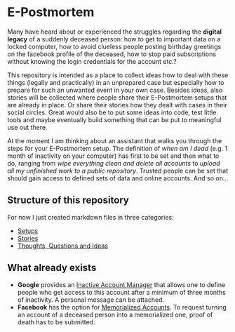 # E-Postmortem

Many have heard about or experienced the struggles regarding the **digital legacy** of a suddenly deceased person: how to get to important data on a locked computer, how to avoid clueless people posting birthday greetings on the facebook profile of the deceased, how to stop paid subscriptions without knowing the login credentials for the account etc.?

This repository is intended as a place to collect ideas how to deal with these things (legally and practically) in an unprepared case but especially how to prepare for such an unwanted event in your own case. Besides ideas, also stories will be collected where people share their E-Postmortem setups that are already in place. Or share their stories how they dealt with cases in their social circles. Great would also be to put some ideas into code, test little tools and maybe eventually build something that can be put to meaningful use out there. 

At the moment I am thinking about an assistant that walks you through the steps for your E-Postmortem setup. The definition of *when am I dead* (e.g. 1 month of inactivity on your computer) has first to be set and then what to do, ranging from *wipe everything clean and delete all accounts* to *upload all my unfinished work to a public repository*. Trusted people can be set that should gain access to defined sets of data and online accounts. And so on...

## Structure of this repository

For now I just created markdown files in three categories:
- [Setups](https://github.com/benjaminaaron/e-postmortem/blob/master/Setups.md)
- [Stories](https://github.com/benjaminaaron/e-postmortem/blob/master/Stories.md)
- [Thoughts, Questions and Ideas](https://github.com/benjaminaaron/e-postmortem/blob/master/ThoughtsQuestionsIdeas.md)

## What already exists
- **Google** provides an [Inactive Account Manager](https://www.google.com/settings/account/inactive) that allows one to define people who get access to this account after a minimum of three months of inactivity. A personal message can be attached.
- **Facebook** has the option for [Memorialized Accounts](https://www.facebook.com/help/103897939701143). To request turning an account of a deceased person into a memorialized one, proof of death has to be submitted. 
